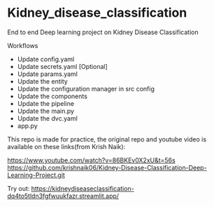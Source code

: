 # Kidney_disease_classification
End to end Deep learning project on Kidney Disease Classification

Workflows
- Update config.yaml
- Update secrets.yaml [Optional]
- Update params.yaml
- Update the entity
- Update the configuration manager in src config
- Update the components
- Update the pipeline
- Update the main.py
- Update the dvc.yaml
- app.py

This repo is made for practice, the original repo and youtube video is available on these links(from Krish Naik):

https://www.youtube.com/watch?v=86BKEv0X2xU&t=56s
https://github.com/krishnaik06/Kidney-Disease-Classification-Deep-Learning-Project.git

Try out:
https://kidneydiseaseclassification-dq4to5tldn3fgfwuukfazr.streamlit.app/
